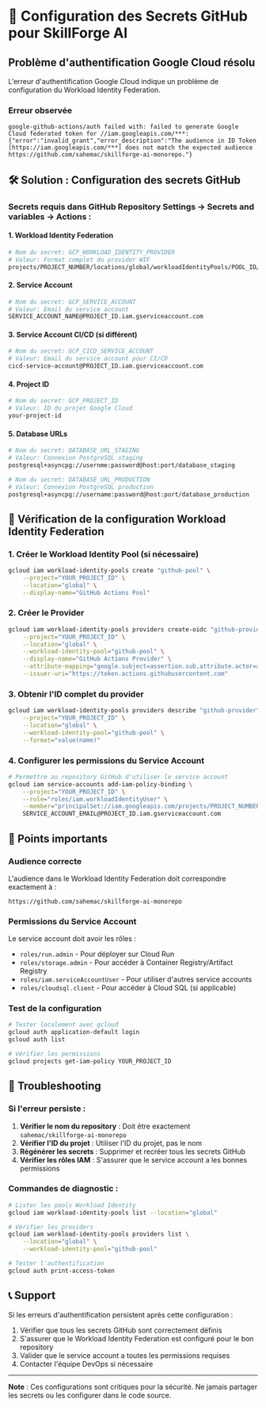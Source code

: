 # 🔐 Configuration des Secrets GitHub pour SkillForge AI

## Problème d'authentification Google Cloud résolu

L'erreur d'authentification Google Cloud indique un problème de configuration du Workload Identity Federation.

### Erreur observée
```
google-github-actions/auth failed with: failed to generate Google Cloud federated token for //iam.googleapis.com/***: {"error":"invalid_grant","error_description":"The audience in ID Token [https://iam.googleapis.com/***] does not match the expected audience https://github.com/sahemac/skillforge-ai-monorepo."}
```

## 🛠️ Solution : Configuration des secrets GitHub

### Secrets requis dans GitHub Repository Settings → Secrets and variables → Actions :

#### 1. Workload Identity Federation
```bash
# Nom du secret: GCP_WORKLOAD_IDENTITY_PROVIDER
# Valeur: Format complet du provider WIF
projects/PROJECT_NUMBER/locations/global/workloadIdentityPools/POOL_ID/providers/PROVIDER_ID
```

#### 2. Service Account
```bash
# Nom du secret: GCP_SERVICE_ACCOUNT
# Valeur: Email du service account
SERVICE_ACCOUNT_NAME@PROJECT_ID.iam.gserviceaccount.com
```

#### 3. Service Account CI/CD (si différent)
```bash
# Nom du secret: GCP_CICD_SERVICE_ACCOUNT
# Valeur: Email du service account pour CI/CD
cicd-service-account@PROJECT_ID.iam.gserviceaccount.com
```

#### 4. Project ID
```bash
# Nom du secret: GCP_PROJECT_ID
# Valeur: ID du projet Google Cloud
your-project-id
```

#### 5. Database URLs
```bash
# Nom du secret: DATABASE_URL_STAGING
# Valeur: Connexion PostgreSQL staging
postgresql+asyncpg://usernme:password@host:port/database_staging

# Nom du secret: DATABASE_URL_PRODUCTION
# Valeur: Connexion PostgreSQL production
postgresql+asyncpg://username:password@host:port/database_production
```

## 🔧 Vérification de la configuration Workload Identity Federation

### 1. Créer le Workload Identity Pool (si nécessaire)
```bash
gcloud iam workload-identity-pools create "github-pool" \
    --project="YOUR_PROJECT_ID" \
    --location="global" \
    --display-name="GitHub Actions Pool"
```

### 2. Créer le Provider
```bash
gcloud iam workload-identity-pools providers create-oidc "github-provider" \
    --project="YOUR_PROJECT_ID" \
    --location="global" \
    --workload-identity-pool="github-pool" \
    --display-name="GitHub Actions Provider" \
    --attribute-mapping="google.subject=assertion.sub,attribute.actor=assertion.actor,attribute.repository=assertion.repository" \
    --issuer-uri="https://token.actions.githubusercontent.com"
```

### 3. Obtenir l'ID complet du provider
```bash
gcloud iam workload-identity-pools providers describe "github-provider" \
    --project="YOUR_PROJECT_ID" \
    --location="global" \
    --workload-identity-pool="github-pool" \
    --format="value(name)"
```

### 4. Configurer les permissions du Service Account
```bash
# Permettre au repository GitHub d'utiliser le service account
gcloud iam service-accounts add-iam-policy-binding \
    --project="YOUR_PROJECT_ID" \
    --role="roles/iam.workloadIdentityUser" \
    --member="principalSet://iam.googleapis.com/projects/PROJECT_NUMBER/locations/global/workloadIdentityPools/github-pool/attribute.repository/sahemac/skillforge-ai-monorepo" \
    SERVICE_ACCOUNT_EMAIL@PROJECT_ID.iam.gserviceaccount.com
```

## 🎯 Points importants

### Audience correcte
L'audience dans le Workload Identity Federation doit correspondre exactement à :
```
https://github.com/sahemac/skillforge-ai-monorepo
```

### Permissions du Service Account
Le service account doit avoir les rôles :
- `roles/run.admin` - Pour déployer sur Cloud Run
- `roles/storage.admin` - Pour accéder à Container Registry/Artifact Registry
- `roles/iam.serviceAccountUser` - Pour utiliser d'autres service accounts
- `roles/cloudsql.client` - Pour accéder à Cloud SQL (si applicable)

### Test de la configuration
```bash
# Tester localement avec gcloud
gcloud auth application-default login
gcloud auth list

# Vérifier les permissions
gcloud projects get-iam-policy YOUR_PROJECT_ID
```

## 🚨 Troubleshooting

### Si l'erreur persiste :
1. **Vérifier le nom du repository** : Doit être exactement `sahemac/skillforge-ai-monorepo`
2. **Vérifier l'ID du projet** : Utiliser l'ID du projet, pas le nom
3. **Régénérer les secrets** : Supprimer et recréer tous les secrets GitHub
4. **Vérifier les rôles IAM** : S'assurer que le service account a les bonnes permissions

### Commandes de diagnostic :
```bash
# Lister les pools Workload Identity
gcloud iam workload-identity-pools list --location="global"

# Vérifier les providers
gcloud iam workload-identity-pools providers list \
    --location="global" \
    --workload-identity-pool="github-pool"

# Tester l'authentification
gcloud auth print-access-token
```

## 📞 Support
Si les erreurs d'authentification persistent après cette configuration :
1. Vérifier que tous les secrets GitHub sont correctement définis
2. S'assurer que le Workload Identity Federation est configuré pour le bon repository
3. Valider que le service account a toutes les permissions requises
4. Contacter l'équipe DevOps si nécessaire

---
**Note** : Ces configurations sont critiques pour la sécurité. Ne jamais partager les secrets ou les configurer dans le code source.